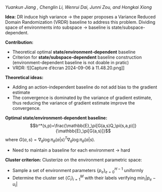 
*Yuankun Jiang , Chenglin Li, Wenrui Dai, Junni Zou, and Hongkai Xiong*

**Idea:**  DR induce high variance -> the paper proposes a Variance Reduced Domain Randomization (VRDR) baseline to address this problem. 
Dividing space of environments into subspace -> baseline is state/subspace-dependent.

**Contribution:**
* Theoretical optimal **state/environment-dependent** baseline
* Criterion for **state/subspace-dependent** baseline construction (environment-dependent baseline is not doable in pratic)
* VRDR:
![[Capture d’écran 2024-09-06 à 11.48.20.png]]

**Theoretical ideas:**
* Adding an action-independent baseline do not add bias to the gradient estimate
* The convergence is dominated by the variance of gradient estimate, thus reducing the variance of gradient estimate improve the convergence.

**Optimal state/environment-dependent baseline:**
$$b^*(s,p)=\frac{\mathbb{E}_\pi[G(a,s)Q_\pi(s,a,p)]}{\mathbb{E}_\pi[G(a,s)]}$$ where $G(a,s) = \nabla_\theta\log \pi_\theta(a|s)^T\nabla_\theta\log \pi_\theta(a|s)$.

* Need to maintain a baseline for each environment -> hard

**Cluster criterion:**
Clusterize on the environment parametric space:
* Sample a set of environment parameters $\{p_e\}_{e=0}^{H-1}$ uniformly
* Determine the cluster set $\{C_i\}_{i=1}^M$ with their labels verifying $\min_{i}|p_e-u_i|$ 